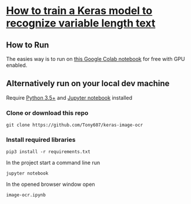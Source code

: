 # [How to train a Keras model to recognize variable length text](https://www.dlology.com/blog/how-to-train-a-keras-model-to-recognize-variable-length-text/)


## How to Run
The easies way is to run on [this Google Colab notebook](https://drive.google.com/file/d/1CdB9rvImJCAl_U9yYVD6HqMFWup_RzpG/view?usp=sharing) for free with GPU enabled.
## Alternatively run on your local dev machine

Require [Python 3.5+](https://www.python.org/ftp/python/3.6.4/python-3.6.4.exe) and [Jupyter notebook](https://jupyter.readthedocs.io/en/latest/install.html) installed
### Clone or download this repo
```
git clone https://github.com/Tony607/keras-image-ocr
```
### Install required libraries
`pip3 install -r requirements.txt`


In the project start a command line run
```
jupyter notebook
```
In the opened browser window open
```
image-ocr.ipynb
```
